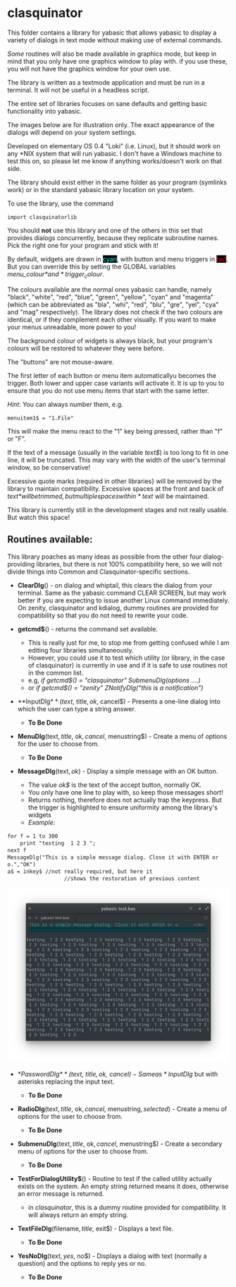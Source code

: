 # clasquinator

This folder contains a library for yabasic that allows yabasic to display a variety of dialogs in text mode without making use of external commands.

*Some* routines will also be made available in graphics mode, but keep in mind that you only have one graphics window to play with. if you use these, you will not have the graphics window for your own use.

The library is written as a textmode application and must be run in a terminal. It will not be useful in a headless script.

The entire set of libraries focuses on sane defaults and getting basic functionality into yabasic.

The images below are for illustration only. The exact appearance of the dialogs will depend on your system settings.

Developed on elementary OS 0.4 "Loki" (i.e. Linux), but it should work on any \*NIX system that will run yabasic. I don't have a Windows machine to test this on, so please let me know if anything works/doesn't work on that side.

The library should exist either in the same folder as your program (symlinks work) or in the standard yabasic library location on your system.

To use the library, use the command 

    import clasquinatorlib

You should **not** use this library and one of the others in this set that provides dialogs concurrently, because they replicate subroutine names. Pick the right one for your program and stick with it!

By default, widgets are drawn in <span style="color:cyan; background-color:black">cyan</span>, with button and menu triggers in <span style="color:red; background-color:black">red</span>. But you can override this by setting the GLOBAL variables *menu_colour$* and *trigger_colour$*.

The colours available are the normal ones yabasic can handle, namely "black", "white", "red", "blue", "green", "yellow", "cyan" and "magenta" (which can be abbreviated as "bla", "whi", "red", "blu", "gre", "yel", "cya" and "mag" respectively). The library does not check if the two colours are identical, or if they complement each other visually. If you want to make your menus unreadable, more power to you!

The background colour of widgets is always black, but your program's colours will be restored to whatever they were before.

The "buttons" are not mouse-aware.

The first letter of each button or menu item automaticallyu becomes the trigger. Both lower and upper case variants will activate it. It is up to you to ensure that you do not use menu items that start with the same letter. 

*Hint*: You can always number them, e.g.

    menuitem1$ = "1.File"
    
This will make the menu react to the "1" key being pressed, rather than "f" or "F".

If the text of a message (usually in the variable *text$*) is too long to fit in one line, it will be truncated. This may vary with the width of the user's terminal window, so be conservative!

Excessive quote marks (required in other libraries} will be removed by the library to maintain compatibility. Excessive spaces at the front and back of *text$* will be trimmed, but multiple spaces within *text$* will be maintained.

This library is currently still in the development stages and not really usable. But watch this space!

## Routines available:

This library poaches as many ideas as possible from the other four dialog-providing libraries, but there is not 100% compatibility here, so we will not divide things into Common and Clasquinator-specific sections.

+ **ClearDlg**() - on dialog and whiptail, this clears the dialog from your terminal. Same as the yabasic command CLEAR SCREEN, but may work better if you are expecting to issue another Linux command immediately. On zenity, clasquinator and kdialog, dummy routines are provided for compatibility so that you do not need to rewrite your code.

+ **getcmd$**() - returns the command set available.
    + This is really just for me, to stop me from getting confused while I am editing four libraries simultaneously. 
    + However, you could use it to test which utility (or library, in the case of clasquinator) is currently in use and if it is safe to use routines not in the common list.
    + e.g, *if getcmd$() = "clasquinator" SubmenuDlg(options ....)*
    + or  *if getcmd$() = "zenity" ZNotifyDlg("this is a notification")*

+ **InputDlg$**(text$, title$, ok$, cancel$) - Presents a one-line dialog into which the user can type a string answer.
    + **To Be Done**

+ **MenuDlg**(text$, title$, ok$, cancel$, menustring$) - Create a menu of options for the user to choose from.
    + **To Be Done**

+ **MessageDlg**(text$, ok$) - Display a simple message with an OK button.
    + The value *ok$* is the text of the accept button, normally OK.
    + You only have one line to play with, so keep those messages short!
    + Returns nothing, therefore does not actually trap the keypress. But the trigger is highlighted to ensure uniformity among the library's widgets
    + *Example:*
```
for f = 1 to 300
    print "testing  1 2 3 ";
next f
MessageDlg("This is a simple message dialog. Close it with ENTER or o.","OK")
a$ = inkey$ //not really required, but here it
                  //shows the restoration of previous content
```
![MessageDlg](./imgs/MessageDlg.png)

+ **PasswordDlg$**(text$, title$, ok$, cancel$) - Same as *InputDlg$* but with asterisks replacing the input text.
    + **To Be Done**

+ **RadioDlg**(text$, title$, ok$, cancel$, menustring$, selected$) - Create a menu of options for the user to choose from.
    + **To Be Done**

+ **SubmenuDlg**(text$, title$, ok$, cancel$, menustring$) - Create a secondary menu of options for the user to choose from.
    + **To Be Done**

+ **TestForDialogUtility$**\(\) - Routine to test if the called utility actually exists on the system. An empty string returned means it does, otherwise an error message is returned.
    + in *clasquinator*, this is a dummy routine provided for compatibility. It will always return an empty string.

+ **TextFileDlg**(filename$, title$, exit$) - Displays a text file.
    + **To Be Done**

+ **YesNoDlg**(text$,yes$, no$) - Displays a dialog with text (normally a question) and the options to reply yes or no.
    + **To Be Done**


